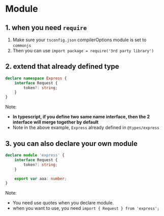 # Module

## 1. when you need `require`

1.  Make sure your `tsconfig.json` compilerOptions module is set to `commonjs`
2.  Then you can use `import package = require('3rd party library')`

## 2. extend that already defined type 

```ts (.d.ts)
declare namespace Express {
    interface Request {
        token?: string;
    }
}
```

Note:

-   **In typescript, if you define two same name interface, then the 2 interface will merge together by default**
-   Note in the above example, `Express` already defined in `@types/express`

## 3. you can also declare your own module

```ts
declare module 'express' {
    interface Request {
        token?: string;
    }

    export var aaa: number;
}
```

Note:

-   You need use quotes when you declare module.
-   when you want to use, you need `import { Request } from 'express';`